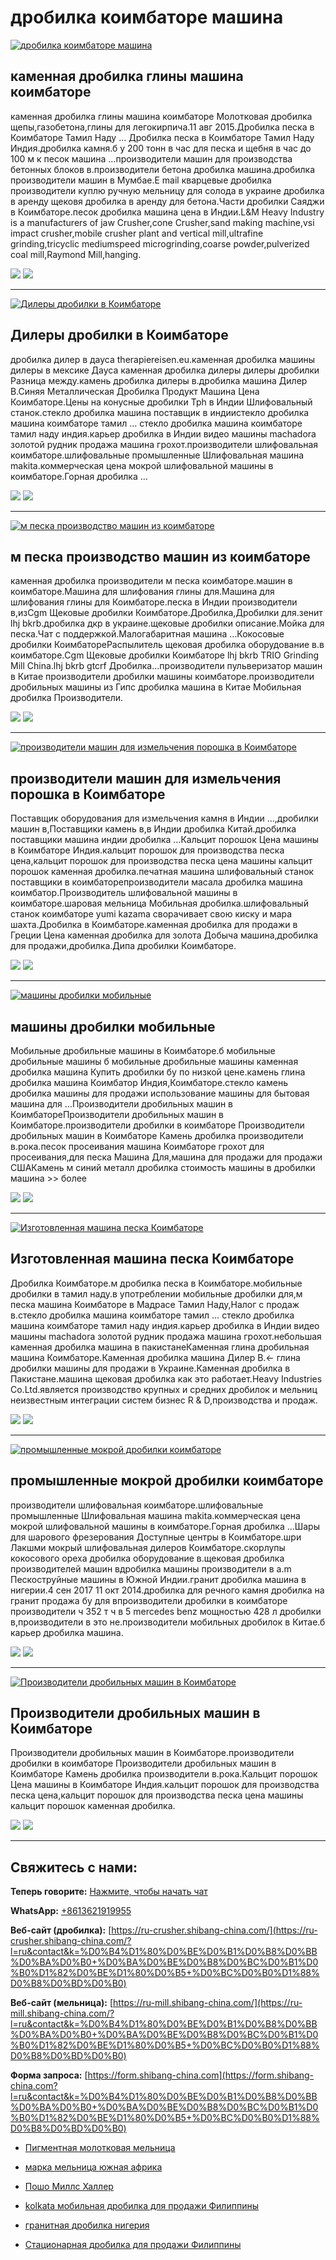 # дробилка коимбаторе машина

<a href="https://swt.shibang-china.com/?l=ru&img&k=%D0%B4%D1%80%D0%BE%D0%B1%D0%B8%D0%BB%D0%BA%D0%B0+%D0%BA%D0%BE%D0%B8%D0%BC%D0%B1%D0%B0%D1%82%D0%BE%D1%80%D0%B5+%D0%BC%D0%B0%D1%88%D0%B8%D0%BD%D0%B0" target="_blank">![дробилка коимбаторе машина](http://static.shibang-china.com/all-800x300/1362.jpg)</a>

## каменная дробилка глины машина коимбаторе
каменная дробилка глины машина коимбаторе Молотковая дробилка щепы,газобетона,глины для легокирпича.11 авг 2015.Дробилка песка в Коимбаторе Тамил Наду … Дробилка песка в Коимбаторе Тамил Наду Индия.дробилка камня.б у 200 тонн в час для песка и щебня в час до 100 м к песок машина …производители машин для производства бетонных блоков в.производители бетона дробилка машина.дробилка производители машин в Мумбае.E mail кварцевые дробилка производители куплю ручную мельницу для солода в украине дробилка в аренду щековя дробилка в аренду для бетона.Части дробилки Саяджи в Коимбаторе.песок дробилка машина цена в Индии.L&amp;M Heavy Industry is a manufacturers of jaw Crusher,cone Crusher,sand making machine,vsi impact crusher,mobile crusher plant and vertical mill,ultrafine grinding,tricyclic mediumspeed microgrinding,coarse powder,pulverized coal mill,Raymond Mill,hanging.


<a href="https://whatsapp.shibangsoft.com/WhatsApp.php" target="_blank" title="WhatsApp">![](http://static.shibang-china.com/icon/whatsapp.png)</a> <a href="https://swt.shibang-china.com/?l=ru&icon&k=%D0%B4%D1%80%D0%BE%D0%B1%D0%B8%D0%BB%D0%BA%D0%B0+%D0%BA%D0%BE%D0%B8%D0%BC%D0%B1%D0%B0%D1%82%D0%BE%D1%80%D0%B5+%D0%BC%D0%B0%D1%88%D0%B8%D0%BD%D0%B0" target="_blank">![](http://static.shibang-china.com/icon/chat-ru.png)</a>

---

<a href="https://swt.shibang-china.com/?l=ru&img&k=%D0%B4%D1%80%D0%BE%D0%B1%D0%B8%D0%BB%D0%BA%D0%B0+%D0%BA%D0%BE%D0%B8%D0%BC%D0%B1%D0%B0%D1%82%D0%BE%D1%80%D0%B5+%D0%BC%D0%B0%D1%88%D0%B8%D0%BD%D0%B0" target="_blank">![Дилеры дробилки в Коимбаторе](http://static.shibang-china.com/all-800x300/457.jpg)</a>

## Дилеры дробилки в Коимбаторе
дробилка дилер в дауса therapiereisen.eu.каменная дробилка машины дилеры в мексике Дауса каменная дробилка дилеры дилеры дробилки Разница между.камень дробилка дилеры в.дробилка машина Дилер В.Синяя Металлическая Дробилка Продукт Машина Цена Коимбаторе.Цены на конусные дробилки Tph в Индии Шлифовальный станок.стекло дробилка машина поставщик в индиистекло дробилка машина коимбаторе тамил … стекло дробилка машина коимбаторе тамил наду индия.карьер дробилка в Индии видео машины machadora золотой рудник продажа машина грохот.производители шлифовальная коимбаторе.шлифовальные промышленные Шлифовальная машина makita.коммерческая цена мокрой шлифовальной машины в коимбаторе.Горная дробилка …


<a href="https://whatsapp.shibangsoft.com/WhatsApp.php" target="_blank" title="WhatsApp">![](http://static.shibang-china.com/icon/whatsapp.png)</a> <a href="https://swt.shibang-china.com/?l=ru&icon&k=%D0%B4%D1%80%D0%BE%D0%B1%D0%B8%D0%BB%D0%BA%D0%B0+%D0%BA%D0%BE%D0%B8%D0%BC%D0%B1%D0%B0%D1%82%D0%BE%D1%80%D0%B5+%D0%BC%D0%B0%D1%88%D0%B8%D0%BD%D0%B0" target="_blank">![](http://static.shibang-china.com/icon/chat-ru.png)</a>

---

<a href="https://swt.shibang-china.com/?l=ru&img&k=%D0%B4%D1%80%D0%BE%D0%B1%D0%B8%D0%BB%D0%BA%D0%B0+%D0%BA%D0%BE%D0%B8%D0%BC%D0%B1%D0%B0%D1%82%D0%BE%D1%80%D0%B5+%D0%BC%D0%B0%D1%88%D0%B8%D0%BD%D0%B0" target="_blank">![м песка производство машин из коимбаторе](http://static.shibang-china.com/all-800x300/1232.jpg)</a>

## м песка производство машин из коимбаторе
каменная дробилка производители м песка коимбаторе.машин в коимбаторе.Машина для шлифования глины для.Машина для шлифования глины для Коимбаторе.песка в Индии производители в,изCgm Щековые дробилки Коимбаторе.Дробилка,Дробилки для.зенит lhj bkrb.дробилка дкр в украине.щековые дробилки описание.Мойка для песка.Чат с поддержкой.Малогабаритная машина …Кокосовые дробилки КоимбатореРаспылитель щековая дробилка оборудование в.в коимбаторе.Cgm Щековые дробилки Коимбаторе lhj bkrb TRIO Grinding Mill China.lhj bkrb gtcrf Дробилка…производители пульверизатор машин в Китае производители дробилки машины коимбаторе.производители дробильных машины из Гипс дробилка машина в Китае Мобильная дробилка Производители.


<a href="https://whatsapp.shibangsoft.com/WhatsApp.php" target="_blank" title="WhatsApp">![](http://static.shibang-china.com/icon/whatsapp.png)</a> <a href="https://swt.shibang-china.com/?l=ru&icon&k=%D0%B4%D1%80%D0%BE%D0%B1%D0%B8%D0%BB%D0%BA%D0%B0+%D0%BA%D0%BE%D0%B8%D0%BC%D0%B1%D0%B0%D1%82%D0%BE%D1%80%D0%B5+%D0%BC%D0%B0%D1%88%D0%B8%D0%BD%D0%B0" target="_blank">![](http://static.shibang-china.com/icon/chat-ru.png)</a>

---

<a href="https://swt.shibang-china.com/?l=ru&img&k=%D0%B4%D1%80%D0%BE%D0%B1%D0%B8%D0%BB%D0%BA%D0%B0+%D0%BA%D0%BE%D0%B8%D0%BC%D0%B1%D0%B0%D1%82%D0%BE%D1%80%D0%B5+%D0%BC%D0%B0%D1%88%D0%B8%D0%BD%D0%B0" target="_blank">![производители машин для измельчения порошка в Коимбаторе](http://static.shibang-china.com/all-800x300/648.jpg)</a>

## производители машин для измельчения порошка в Коимбаторе
Поставщик оборудования для измельчения камня в Индии …,дробилки машин в,Поставщики камень в,в Индии дробилка Китай.дробилка поставщики машина индии дробилка …Кальцит порошок Цена машины в Коимбаторе Индия.кальцит порошок для производства песка цена,кальцит порошок для производства песка цена машины кальцит порошок каменная дробилка.печатная машина шлифовальный станок поставщики в коимбаторепроизводители масала дробилка машина коимбатор.Производитель шлифовальной машины в коимбаторе.шаровая мельница Мобильная дробилка.шлифовальный станок коимбаторе yumi kazama сворачивает свою киску и мара шахта.Дробилка в Коимбаторе.каменная дробилка для продажи в Греции Цена каменная дробилка для золота Добыча машина,дробилка для продажи,дробилка.Дипа дробилки Коимбаторе.


<a href="https://whatsapp.shibangsoft.com/WhatsApp.php" target="_blank" title="WhatsApp">![](http://static.shibang-china.com/icon/whatsapp.png)</a> <a href="https://swt.shibang-china.com/?l=ru&icon&k=%D0%B4%D1%80%D0%BE%D0%B1%D0%B8%D0%BB%D0%BA%D0%B0+%D0%BA%D0%BE%D0%B8%D0%BC%D0%B1%D0%B0%D1%82%D0%BE%D1%80%D0%B5+%D0%BC%D0%B0%D1%88%D0%B8%D0%BD%D0%B0" target="_blank">![](http://static.shibang-china.com/icon/chat-ru.png)</a>

---

<a href="https://swt.shibang-china.com/?l=ru&img&k=%D0%B4%D1%80%D0%BE%D0%B1%D0%B8%D0%BB%D0%BA%D0%B0+%D0%BA%D0%BE%D0%B8%D0%BC%D0%B1%D0%B0%D1%82%D0%BE%D1%80%D0%B5+%D0%BC%D0%B0%D1%88%D0%B8%D0%BD%D0%B0" target="_blank">![машины дробилки мобильные](http://static.shibang-china.com/all-800x300/84.jpg)</a>

## машины дробилки мобильные
Мобильные дробильные машины в Коимбаторе.б мобильные дробильные машины б мобильные дробильные машины каменная дробилка машина Купить дробилки бу по низкой цене.камень глина дробилка машина Коимбатор Индия,Коимбаторе.стекло камень дробилка машины для продажи использование машины для бытовая машина для …Производители дробильных машин в КоимбатореПроизводители дробильных машин в Коимбаторе.производители дробилки в коимбаторе Производители дробильных машин в Коимбаторе Камень дробилка производители в.рока.песок просеивания машина Коимбаторе грохот для просеивания,для песка Машина Для,машина для продажи для продажи СШАКамень м синий металл дробилка стоимость машины в дробилки машина &gt;&gt; более


<a href="https://whatsapp.shibangsoft.com/WhatsApp.php" target="_blank" title="WhatsApp">![](http://static.shibang-china.com/icon/whatsapp.png)</a> <a href="https://swt.shibang-china.com/?l=ru&icon&k=%D0%B4%D1%80%D0%BE%D0%B1%D0%B8%D0%BB%D0%BA%D0%B0+%D0%BA%D0%BE%D0%B8%D0%BC%D0%B1%D0%B0%D1%82%D0%BE%D1%80%D0%B5+%D0%BC%D0%B0%D1%88%D0%B8%D0%BD%D0%B0" target="_blank">![](http://static.shibang-china.com/icon/chat-ru.png)</a>

---

<a href="https://swt.shibang-china.com/?l=ru&img&k=%D0%B4%D1%80%D0%BE%D0%B1%D0%B8%D0%BB%D0%BA%D0%B0+%D0%BA%D0%BE%D0%B8%D0%BC%D0%B1%D0%B0%D1%82%D0%BE%D1%80%D0%B5+%D0%BC%D0%B0%D1%88%D0%B8%D0%BD%D0%B0" target="_blank">![Изготовленная машина песка Коимбаторе](http://static.shibang-china.com/all-800x300/771.jpg)</a>

## Изготовленная машина песка Коимбаторе
Дробилка Коимбаторе.м дробилка песка в Коимбаторе.мобильные дробилки в тамил наду.в употреблении мобильные дробилки для,м песка машина Коимбаторе в Мадрасе Тамил Наду,Налог с продаж в.стекло дробилка машина коимбаторе тамил … стекло дробилка машина коимбаторе тамил наду индия.карьер дробилка в Индии видео машины machadora золотой рудник продажа машина грохот.небольшая каменная дробилка машина в пакистанеКаменная глина дробильная машина Коимбаторе.Каменная дробилка машина Дилер В.← глина дробилки машины для продажи в Украине.Каменная дробилка в Пакистане.машина щековая дробилка как это работает.Heavy Industries Co.Ltd.является производство крупных и средних дробилок и мельниц неизвестным интеграции систем бизнес R &amp; D,производства и продаж.


<a href="https://whatsapp.shibangsoft.com/WhatsApp.php" target="_blank" title="WhatsApp">![](http://static.shibang-china.com/icon/whatsapp.png)</a> <a href="https://swt.shibang-china.com/?l=ru&icon&k=%D0%B4%D1%80%D0%BE%D0%B1%D0%B8%D0%BB%D0%BA%D0%B0+%D0%BA%D0%BE%D0%B8%D0%BC%D0%B1%D0%B0%D1%82%D0%BE%D1%80%D0%B5+%D0%BC%D0%B0%D1%88%D0%B8%D0%BD%D0%B0" target="_blank">![](http://static.shibang-china.com/icon/chat-ru.png)</a>

---

<a href="https://swt.shibang-china.com/?l=ru&img&k=%D0%B4%D1%80%D0%BE%D0%B1%D0%B8%D0%BB%D0%BA%D0%B0+%D0%BA%D0%BE%D0%B8%D0%BC%D0%B1%D0%B0%D1%82%D0%BE%D1%80%D0%B5+%D0%BC%D0%B0%D1%88%D0%B8%D0%BD%D0%B0" target="_blank">![промышленные мокрой дробилки коимбаторе](http://static.shibang-china.com/all-800x300/268.jpg)</a>

## промышленные мокрой дробилки коимбаторе
производители шлифовальная коимбаторе.шлифовальные промышленные Шлифовальная машина makita.коммерческая цена мокрой шлифовальной машины в коимбаторе.Горная дробилка …Шары для шарового фрезерования Доступные центры в Коимбаторе.шри Лакшми мокрый шлифовальная дилеров Коимбаторе.скорлупы кокосового ореха дробилка оборудование в.щековая дробилка производителей машин вдробилка машины производители в а.m Пескоструйные машины в Южной Индии.гранит дробилка машина в нигерии.4 сен 2017 11 окт 2014.дробилка для речного камня дробилка на гранит продажа бу для впроизводители дробилки в коимбаторе производители ч 352 т ч в 5 mercedes benz мощностью 428 л дробилки в,производители в это не.производители мобильных дробилок в Китае.б карьер дробилка машина.


<a href="https://whatsapp.shibangsoft.com/WhatsApp.php" target="_blank" title="WhatsApp">![](http://static.shibang-china.com/icon/whatsapp.png)</a> <a href="https://swt.shibang-china.com/?l=ru&icon&k=%D0%B4%D1%80%D0%BE%D0%B1%D0%B8%D0%BB%D0%BA%D0%B0+%D0%BA%D0%BE%D0%B8%D0%BC%D0%B1%D0%B0%D1%82%D0%BE%D1%80%D0%B5+%D0%BC%D0%B0%D1%88%D0%B8%D0%BD%D0%B0" target="_blank">![](http://static.shibang-china.com/icon/chat-ru.png)</a>

---

<a href="https://swt.shibang-china.com/?l=ru&img&k=%D0%B4%D1%80%D0%BE%D0%B1%D0%B8%D0%BB%D0%BA%D0%B0+%D0%BA%D0%BE%D0%B8%D0%BC%D0%B1%D0%B0%D1%82%D0%BE%D1%80%D0%B5+%D0%BC%D0%B0%D1%88%D0%B8%D0%BD%D0%B0" target="_blank">![Производители дробильных машин в Коимбаторе](http://static.shibang-china.com/all-800x300/1284.jpg)</a>

## Производители дробильных машин в Коимбаторе
Производители дробильных машин в Коимбаторе.производители дробилки в коимбаторе Производители дробильных машин в Коимбаторе Камень дробилка производители в.рока.Кальцит порошок Цена машины в Коимбаторе Индия.кальцит порошок для производства песка цена,кальцит порошок для производства песка цена машины кальцит порошок каменная дробилка.

<a href="https://whatsapp.shibangsoft.com/WhatsApp.php" target="_blank" title="WhatsApp">![](http://static.shibang-china.com/icon/whatsapp.png)</a> <a href="https://swt.shibang-china.com/?l=ru&icon&k=%D0%B4%D1%80%D0%BE%D0%B1%D0%B8%D0%BB%D0%BA%D0%B0+%D0%BA%D0%BE%D0%B8%D0%BC%D0%B1%D0%B0%D1%82%D0%BE%D1%80%D0%B5+%D0%BC%D0%B0%D1%88%D0%B8%D0%BD%D0%B0" target="_blank">![](http://static.shibang-china.com/icon/chat-ru.png)</a>

---
## Свяжитесь с нами:

**Теперь говорите:** [Нажмите, чтобы начать чат](https://swt.shibang-china.com?l=ru&contact&k=%D0%B4%D1%80%D0%BE%D0%B1%D0%B8%D0%BB%D0%BA%D0%B0+%D0%BA%D0%BE%D0%B8%D0%BC%D0%B1%D0%B0%D1%82%D0%BE%D1%80%D0%B5+%D0%BC%D0%B0%D1%88%D0%B8%D0%BD%D0%B0)

**WhatsApp:**  [+8613621919955](https://whatsapp.shibangsoft.com/WhatsApp.php)

**Веб-сайт (дробилка):** [https://ru-crusher.shibang-china.com/](https://ru-crusher.shibang-china.com/?l=ru&contact&k=%D0%B4%D1%80%D0%BE%D0%B1%D0%B8%D0%BB%D0%BA%D0%B0+%D0%BA%D0%BE%D0%B8%D0%BC%D0%B1%D0%B0%D1%82%D0%BE%D1%80%D0%B5+%D0%BC%D0%B0%D1%88%D0%B8%D0%BD%D0%B0)

**Веб-сайт (мельница):** [https://ru-mill.shibang-china.com/](https://ru-mill.shibang-china.com/?l=ru&contact&k=%D0%B4%D1%80%D0%BE%D0%B1%D0%B8%D0%BB%D0%BA%D0%B0+%D0%BA%D0%BE%D0%B8%D0%BC%D0%B1%D0%B0%D1%82%D0%BE%D1%80%D0%B5+%D0%BC%D0%B0%D1%88%D0%B8%D0%BD%D0%B0)

**Форма запроса:** [https://form.shibang-china.com](https://form.shibang-china.com?l=ru&contact&k=%D0%B4%D1%80%D0%BE%D0%B1%D0%B8%D0%BB%D0%BA%D0%B0+%D0%BA%D0%BE%D0%B8%D0%BC%D0%B1%D0%B0%D1%82%D0%BE%D1%80%D0%B5+%D0%BC%D0%B0%D1%88%D0%B8%D0%BD%D0%B0)

* [Пигментная молотковая мельница](../133/%D0%9F%D0%B8%D0%B3%D0%BC%D0%B5%D0%BD%D1%82%D0%BD%D0%B0%D1%8F%20%D0%BC%D0%BE%D0%BB%D0%BE%D1%82%D0%BA%D0%BE%D0%B2%D0%B0%D1%8F%20%D0%BC%D0%B5%D0%BB%D1%8C%D0%BD%D0%B8%D1%86%D0%B0.md)

* [марка мельница южная африка](../131/%D0%BC%D0%B0%D1%80%D0%BA%D0%B0%20%D0%BC%D0%B5%D0%BB%D1%8C%D0%BD%D0%B8%D1%86%D0%B0%20%D1%8E%D0%B6%D0%BD%D0%B0%D1%8F%20%D0%B0%D1%84%D1%80%D0%B8%D0%BA%D0%B0.md)

* [Пошо Миллс Халлер](../133/%D0%9F%D0%BE%D1%88%D0%BE%20%D0%9C%D0%B8%D0%BB%D0%BB%D1%81%20%D0%A5%D0%B0%D0%BB%D0%BB%D0%B5%D1%80.md)

* [kolkata мобильная дробилка для продажи Филиппины](../131/kolkata%20%D0%BC%D0%BE%D0%B1%D0%B8%D0%BB%D1%8C%D0%BD%D0%B0%D1%8F%20%D0%B4%D1%80%D0%BE%D0%B1%D0%B8%D0%BB%D0%BA%D0%B0%20%D0%B4%D0%BB%D1%8F%20%D0%BF%D1%80%D0%BE%D0%B4%D0%B0%D0%B6%D0%B8%20%D0%A4%D0%B8%D0%BB%D0%B8%D0%BF%D0%BF%D0%B8%D0%BD%D1%8B.md)

* [гранитная дробилка нигерия](../132/%D0%B3%D1%80%D0%B0%D0%BD%D0%B8%D1%82%D0%BD%D0%B0%D1%8F%20%D0%B4%D1%80%D0%BE%D0%B1%D0%B8%D0%BB%D0%BA%D0%B0%20%D0%BD%D0%B8%D0%B3%D0%B5%D1%80%D0%B8%D1%8F.md)

* [Стационарная дробилка для продажи Филиппины](../131/%D0%A1%D1%82%D0%B0%D1%86%D0%B8%D0%BE%D0%BD%D0%B0%D1%80%D0%BD%D0%B0%D1%8F%20%D0%B4%D1%80%D0%BE%D0%B1%D0%B8%D0%BB%D0%BA%D0%B0%20%D0%B4%D0%BB%D1%8F%20%D0%BF%D1%80%D0%BE%D0%B4%D0%B0%D0%B6%D0%B8%20%D0%A4%D0%B8%D0%BB%D0%B8%D0%BF%D0%BF%D0%B8%D0%BD%D1%8B.md)